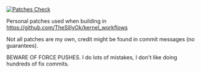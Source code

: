 [![Patches Check](https://github.com/TheSillyOk/kernel_ls_patches/actions/workflows/patches-check.yml/badge.svg)](https://github.com/TheSillyOk/kernel_ls_patches/actions/workflows/patches-check.yml)

Personal patches used when building in https://github.com/TheSillyOk/kernel_workflows

Not all patches are my own, credit might be found in commit messages (no guarantees).

BEWARE OF FORCE PUSHES. I do lots of mistakes, I don't like doing hundreds of fix commits.
